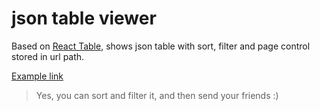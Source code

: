 # json table viewer

Based on [React Table](https://react-table.js.org), shows json table with sort, filter and page control stored in url path.

[Example link](https://8yqkl75j12.codesandbox.io/%7B"path"%3A"https%3A%2F%2Fapi.jsonbin.io%2Fb%2F5b140a867a973f4ce5785198%2F1"%2C"sorted"%3A[%7B"id"%3A"q_au_1"%2C"desc"%3Atrue%7D%2C%7B"id"%3A"q_au_2"%2C"desc"%3Atrue%7D]%2C"filtered"%3A[%7B"id"%3A"i_deg"%2C"value"%3A%7B"allowed"%3A[]%2C"regexp"%3A""%7D%7D%2C%7B"id"%3A"orbit_class"%2C"value"%3A%7B"allowed"%3A["Amor"]%2C"regexp"%3A""%7D%7D%2C%7B"id"%3A"moid_au"%2C"value"%3A%7B"allowed"%3A[]%2C"regexp"%3A"%5E0"%7D%7D]%7D)

> Yes, you can sort and filter it, and then send your friends :)
